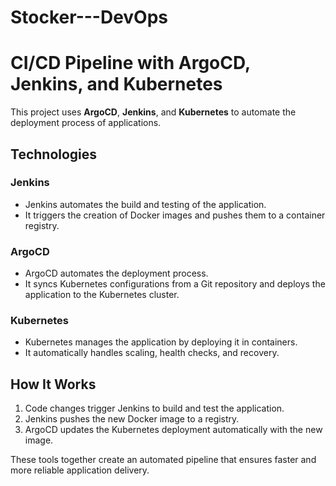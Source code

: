 # Stocker---DevOps
# CI/CD Pipeline with ArgoCD, Jenkins, and Kubernetes

This project uses **ArgoCD**, **Jenkins**, and **Kubernetes** to automate the deployment process of applications.

## Technologies

### Jenkins
- Jenkins automates the build and testing of the application.
- It triggers the creation of Docker images and pushes them to a container registry.

### ArgoCD
- ArgoCD automates the deployment process.
- It syncs Kubernetes configurations from a Git repository and deploys the application to the Kubernetes cluster.

### Kubernetes
- Kubernetes manages the application by deploying it in containers.
- It automatically handles scaling, health checks, and recovery.

## How It Works
1. Code changes trigger Jenkins to build and test the application.
2. Jenkins pushes the new Docker image to a registry.
3. ArgoCD updates the Kubernetes deployment automatically with the new image.

These tools together create an automated pipeline that ensures faster and more reliable application delivery.
